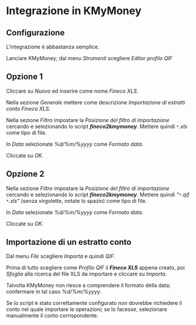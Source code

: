 # Integrazione in KMyMoney #

## Configurazione ##

L'integrazione è abbastanza semplice.

Lanciare KMyMoney; dal menu _Strumenti_ scegliere _Editor profilo QIF_

## Opzione 1 ##

Cliccare su _Nuovo_ ed inserire come nome _Fineco XLS_.

Nella sezione _Generale_ mettere come descrizione _Importazione di estratti conto Fineco XLS_.

Nella sezione _Filtro_ impostare la _Posizione del filtro di importazione_ cercando e selezionando lo script _**fineco2kmymoney**_. Mettere quindi _`*`.xls_ come tipo di file.

In _Data_ selezionate _%d/%m/%yyyy_ come _Formato data_.

Cliccate su _OK_.

## Opzione 2 ##

Nella sezione _Filtro_ impostare la _Posizione del filtro di importazione_ cercando e selezionando lo script _**fineco2kmymoney**_. Mettere quindi _"`*`.qif `*`.xls"_ (senza virgolette, notate lo spazio) come tipo di file.

In _Data_ selezionate _%d/%m/%yyyy_ come _Formato data_.

Cliccate su _OK_.

## Importazione di un estratto conto ##

Dal menu _File_ scegliere _Importa_ e quindi _QIF_.

Prima di tutto scegliere come _Profilo QIF_ il _**Fineco XLS**_ appena creato, poi _Sfoglia_ alla ricerca del file XLS da importare e cliccare su _Importa_.

Talvolta KMyMoney non riesce a comprendere il formato della data; confermare in tal caso _%d/%m/%yyyy_.

Se lo script è stato correttamente configurato _non_ dovrebbe richiedere il conto nel quale importare le operazioni; se lo facesse, selezionare manualmente il conto corrispondente.